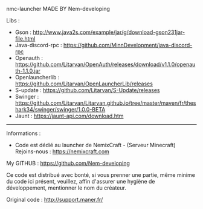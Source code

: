 nmc-launcher MADE BY Nem-developing

Libs : 
- Gson : http://www.java2s.com/example/jar/g/download-gson231jar-file.html
- Java-discord-rpc : https://github.com/MinnDevelopment/java-discord-rpc
- Openauth : https://github.com/Litarvan/OpenAuth/releases/download/v1.1.0/openauth-1.1.0.jar
- Openlauncherlib : https://github.com/Litarvan/OpenLauncherLib/releases
- S-update : https://github.com/Litarvan/S-Update/releases
- Swinger : https://github.com/Litarvan/Litarvan.github.io/tree/master/maven/fr/theshark34/swinger/swinger/1.0.0-BETA
- Jaunt : https://jaunt-api.com/download.htm

-----------------------------
Informations : 
- Code est dédié au launcher de NemixCraft  -  (Serveur Minecraft)
Rejoins-nous : https://nemixcraft.com

My GITHUB : https://github.com/Nem-developing

Ce code est distribué avec bonté, si vous prenner une partie, même minime du code ici présent, veuillez, affin d'assurer une hygiène de développement, mentionner le nom du créateur.

Original code : http://support.maner.fr/
